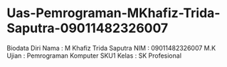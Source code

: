 # Uas-Pemrograman-MKhafiz-Trida-Saputra-09011482326007
Biodata Diri 
Nama : M Khafiz Trida Saputra
NIM : 09011482326007
M.K Ujian : Pemrograman Komputer 
SKU1 Kelas : SK Profesional
